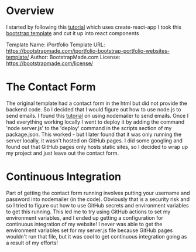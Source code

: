# Overview

I started by following this [tutorial](https://www.freecodecamp.org/news/portfolio-app-using-react-618814e35843/) which uses create-react-app
I took this [bootstrap template](https://bootstrapmade.com/iportfolio-bootstrap-portfolio-websites-template/) and cut it up into react components

Template Name: iPortfolio
Template URL: https://bootstrapmade.com/iportfolio-bootstrap-portfolio-websites-template/
Author: BootstrapMade.com
License: https://bootstrapmade.com/license/

# The Contact Form
The original template had a contact form in the html but did not provide the backend code. So I decided that I would figure out how to use node.js to send emails. I found this [tutorial](https://w3collective.com/react-contact-form/) on using nodemailer to send emails. Once I had everything working locally I went to deploy it by adding the command 'node server.js' to the 'deploy' command in the scripts section of my package.json. This worked - but I later found that it was only running the server locally, it wasn't hosted on GitHub pages. I did some googling and found out that GitHub pages only hosts static sites, so I decided to wrap up my project and just leave out the contact form.

# Continuous Integration
Part of getting the contact form running involves putting your username and password into nodemailer (in the code). Obviously that is a security risk and so I tried to figure out how to use GitHub secrets and environment variables to get this running. This led me to try using GitHub actions to set my environment variables, and I ended up getting a configuration for continuous integration of my website! I never was able to get the environment variables set for my server.js file because GitHub pages wouldn't run that file, but it was cool to get continuous integration going as a result of my efforts!
